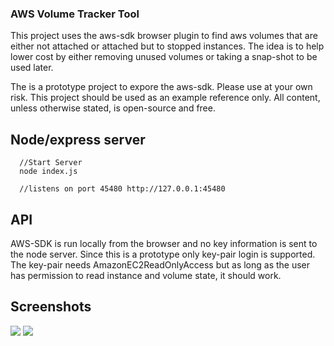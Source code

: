 ### AWS Volume Tracker Tool  
This project uses the aws-sdk browser plugin to find aws volumes that are either not attached or attached but to stopped instances. The idea is to help lower cost by either removing unused volumes or taking a snap-shot to be used later.  
  
The is a prototype project to expore the aws-sdk.  Please use at your own risk. This project should be used as an example reference only. All content, unless otherwise stated, is open-source and free.


## Node/express server  
```
  //Start Server
  node index.js
  
  //listens on port 45480 http://127.0.0.1:45480
```

## API  
AWS-SDK is run locally from the browser and no key information is sent to the node server.  Since this is a prototype only key-pair login is supported.
The key-pair needs AmazonEC2ReadOnlyAccess but as long as the user has permission to read instance and volume state, it should work.  
  
  
## Screenshots  
<img src="https://cloud.githubusercontent.com/assets/3600625/16939295/3502b50e-4dbb-11e6-936b-81d622906b2a.png"></img>
<img src="https://cloud.githubusercontent.com/assets/3600625/16939282/18c2b47a-4dbb-11e6-9989-88866dc1f907.png"></img>

